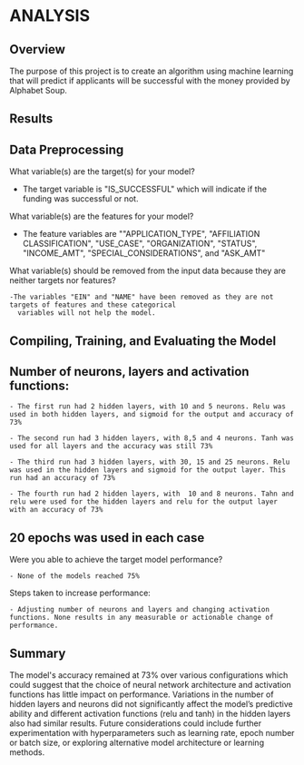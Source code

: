 # **ANALYSIS**


## **Overview**
  The purpose of this project is to create an algorithm using machine learning that will predict if applicants will be successful with the money provided by Alphabet Soup.
  
## **Results**
## **Data Preprocessing**

   What variable(s) are the target(s) for your model? 
  
  - The target variable is "IS_SUCCESSFUL" which will indicate if the funding was successful or not.
  
   What variable(s) are the features for your model?

   - The feature variables are ""APPLICATION_TYPE", "AFFILIATION CLASSIFICATION", "USE_CASE", "ORGANIZATION", "STATUS", "INCOME_AMT", "SPECIAL_CONSIDERATIONS", and "ASK_AMT"
  
  What variable(s) should be removed from the input data because they are neither targets nor features? 
    
    -The variables "EIN" and "NAME" have been removed as they are not targets of features and these categorical 
      variables will not help the model.

## **Compiling, Training, and Evaluating the Model**

  ## Number of neurons, layers and activation functions:
  
    - The first run had 2 hidden layers, with 10 and 5 neurons. Relu was used in both hidden layers, and sigmoid for the output and accuracy of 73%
  
    - The second run had 3 hidden layers, with 8,5 and 4 neurons. Tanh was used for all layers and the accuracy was still 73%
  
    - The third run had 3 hidden layers, with 30, 15 and 25 neurons. Relu was used in the hidden layers and sigmoid for the output layer. This run had an accuracy of 73%
  
    - The fourth run had 2 hidden layers, with  10 and 8 neurons. Tahn and relu were used for the hidden layers and relu for the output layer with an accuracy of 73%

 ## 20 epochs was used in each case
  
  Were you able to achieve the target model performance? 
  
    - None of the models reached 75%
    
  Steps taken to increase performance:
  
    - Adjusting number of neurons and layers and changing activation functions. None results in any measurable or actionable change of performance.
  
  
## **Summary**

The model's accuracy remained at 73% over various configurations which could suggest that the choice of neural network architecture and activation functions has little impact on performance. Variations in the number of hidden layers and neurons did not significantly affect the model’s predictive ability and different activation functions (relu and tanh) in the hidden layers also had similar results. Future considerations could include further experimentation with hyperparameters such as learning rate, epoch number or batch size, or exploring alternative model architecture or learning methods.
